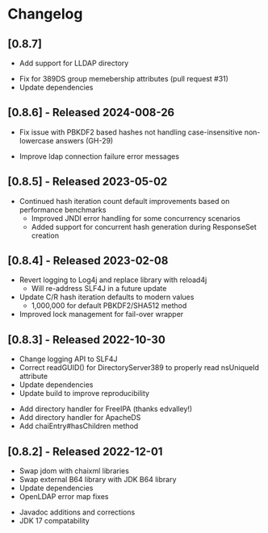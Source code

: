 # Changelog


## [0.8.7] 
+ Add support for LLDAP directory
- Fix for 389DS group memebership attributes (pull request #31)
- Update dependencies

## [0.8.6] - Released 2024-008-26
- Fix issue with PBKDF2 based hashes not handling case-insensitive non-lowercase answers (GH-29)
+ Improve ldap connection failure error messages

## [0.8.5] - Released 2023-05-02
- Continued hash iteration count default improvements based on performance benchmarks
  - Improved JNDI error handling for some concurrency scenarios
  - Added support for concurrent hash generation during ResponseSet creation

## [0.8.4] - Released 2023-02-08
- Revert logging to Log4j and replace library with reload4j
  -  Will re-address SLF4J in a future update
- Update C/R hash iteration defaults to modern values
  - 1,000,000 for default PBKDF2/SHA512 method
- Improved lock management for fail-over wrapper

## [0.8.3] - Released 2022-10-30
- Change logging API to SLF4J
- Correct readGUID() for DirectoryServer389 to properly read nsUniqueId attribute
- Update dependencies
- Update build to improve reproducibility
+ Add directory handler for FreeIPA (thanks edvalley!)
+ Add directory handler for ApacheDS 
+ Add chaiEntry#hasChildren method

## [0.8.2] - Released 2022-12-01
- Swap jdom with chaixml libraries
- Swap external B64 library with JDK B64 library
- Update dependencies
- OpenLDAP error map fixes 
+ Javadoc additions and corrections
+ JDK 17 compatability 

 